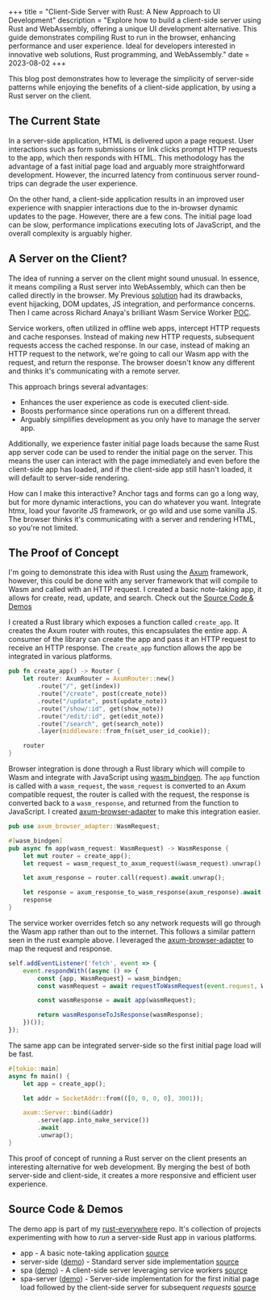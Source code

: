 +++
title = "Client-Side Server with Rust: A New Approach to UI Development"
description = "Explore how to build a client-side server using Rust and WebAssembly, offering a unique UI development alternative. This guide demonstrates compiling Rust to run in the browser, enhancing performance and user experience. Ideal for developers interested in innovative web solutions, Rust programming, and WebAssembly."
date = 2023-08-02
+++

This blog post demonstrates how to leverage the simplicity of server-side patterns while enjoying the benefits of a
client-side application, by using a Rust server on the client.

## The Current State

In a server-side application, HTML is delivered upon a page request. User interactions such as form
submissions or link clicks prompt HTTP requests to the app, which then responds with HTML. This methodology has the
advantage of a fast initial page load and arguably more straightforward development. However, the incurred latency from
continuous server round-trips can degrade the user experience.

On the other hand, a client-side application results in an improved user experience with
snappier interactions due to the in-browser dynamic updates to the page. However, there are a few cons. The initial page
load can be slow, performance implications executing lots of JavaScript, and the overall complexity is arguably higher.

## A Server on the Client?

The idea of running a server on the client might sound unusual. In essence, it means compiling a Rust server into
WebAssembly, which can then be called directly in the browser. My
Previous [solution](https://logankeenan.com/posts/a-rust-server-app-compiled-to-wasm-as-an-spa/) had its
drawbacks, event hijacking, DOM updates, JS integration, and performance concerns. Then I came across Richard
Anaya's brilliant Wasm Service Worker [POC](https://github.com/richardanaya/wasm-service).

Service workers, often utilized in offline web apps, intercept HTTP requests and cache responses. Instead of making new
HTTP requests, subsequent requests access the cached response. In our case, instead of making an HTTP
request to the network, we're going to call our Wasm app with the request, and return the response. The browser doesn't
know any different and thinks it's communicating with a remote server.

This approach brings several advantages:

- Enhances the user experience as code is executed client-side.
- Boosts performance since operations run on a different thread.
- Arguably simplifies development as you only have to manage the server app.

Additionally, we experience faster initial page loads because the same Rust app server code can be used to render the
initial page on the server. This means the user can interact with the page immediately and even before the client-side
app has loaded, and if the client-side app still hasn't loaded, it will default to server-side rendering.

How can I make this interactive? Anchor tags and forms can go a long way, but for more
dynamic interactions, you can do whatever you want. Integrate htmx, load your favorite JS framework, or go wild and use
some vanilla JS. The browser thinks it's communicating with a server and rendering HTML, so you're not limited.

## The Proof of Concept

I'm going to demonstrate this idea with Rust using the [Axum](https://github.com/tokio-rs/axum) framework, however, this
could be done with any server framework
that will compile to Wasm and called with an HTTP request. I created a basic note-taking app, it allows for create,
read, update, and search. Check out the [Source Code & Demos](#source-code-demos)

I created a Rust library which exposes a function called `create_app`. It creates the Axum router with routes, this
encapsulates the entire app. A consumer of the library can create the app and pass it an HTTP request to receive an HTTP
response. The `create_app` function allows the app be integrated in various platforms.

```rust
pub fn create_app() -> Router {
    let router: AxumRouter = AxumRouter::new()
        .route("/", get(index))
        .route("/create", post(create_note))
        .route("/update", post(update_note))
        .route("/show/:id", get(show_note))
        .route("/edit/:id", get(edit_note))
        .route("/search", get(search_note))
        .layer(middleware::from_fn(set_user_id_cookie));

    router
}
```

Browser integration is done through a Rust library which will compile to Wasm and integrate with JavaScript
using [wasm_bindgen](https://github.com/rustwasm/wasm-bindgen). The `app` function is called with a `wasm_request`, the
`wasm_request` is converted to an Axum compatible request, the router is called with the request, the response is
converted back to a `wasm_response`, and returned from the function to JavaScript. I
created [axum-browser-adapter](https://github.com/logankeenan/axum-browser-adapter) to make this integration easier.

```rust 
pub use axum_browser_adapter::WasmRequest;

#[wasm_bindgen]
pub async fn app(wasm_request: WasmRequest) -> WasmResponse {
    let mut router = create_app();
    let request = wasm_request_to_axum_request(&wasm_request).unwrap();

    let axum_response = router.call(request).await.unwrap();

    let response = axum_response_to_wasm_response(axum_response).await.unwrap();
    response
}
```

The service worker overrides fetch so any network requests will go through the Wasm app rather than
out to the internet. This follows a similar pattern seen in the rust example above. I leveraged
the [axum-browser-adapter](https://github.com/logankeenan/axum-browser-adapter) to map the request and response.

```js
self.addEventListener('fetch', event => {
    event.respondWith((async () => {
        const {app, WasmRequest} = wasm_bindgen;
        const wasmRequest = await requestToWasmRequest(event.request, WasmRequest);

        const wasmResponse = await app(wasmRequest);

        return wasmResponseToJsResponse(wasmResponse);
    })());
});
```

The same app can be integrated server-side so the first initial page load will be fast.

```rust
#[tokio::main]
async fn main() {
    let app = create_app();

    let addr = SocketAddr::from(([0, 0, 0, 0], 3001));

    axum::Server::bind(&addr)
        .serve(app.into_make_service())
        .await
        .unwrap();
}
```

This proof of concept of running a Rust server on the client presents an interesting alternative for web development. By
merging the best of both server-side and client-side, it creates a more responsive and efficient user experience.

## Source Code & Demos

The demo app is part of my [rust-everywhere](https://github.com/logankeenan/rust-everywhere) repo. It's collection of
projects experimenting with how to _run_ a server-side Rust app in various platforms.

* app - A basic note-taking application [source](https://github.com/logankeenan/rust-everywhere/tree/main/app)
* server-side ([demo](https://rust-everywhere-server-side.logankeenan.com/)) - Standard server side
  implementation [source](https://github.com/logankeenan/rust-everywhere/tree/main/server-side)
* spa ([demo](https://rust-everywhere-spa.pages.dev/)) - A client-side server leveraging service
  workers [source](https://github.com/logankeenan/rust-everywhere/tree/main/spa)
* spa-server ([demo](https://rust-everywhere-spa-server.logankeenan.com/)) - Server-side implementation for the first
  initial page load followed by the client-side server for
  subsequent _requests_ [source](https://github.com/logankeenan/rust-everywhere/tree/main/spa-server)

